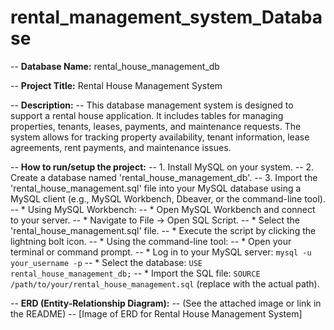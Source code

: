 # rental_management_system_Database
-- **Database Name:** rental_house_management_db

-- **Project Title:** Rental House Management System

-- **Description:**
-- This database management system is designed to support a rental house application. It includes tables for managing properties, tenants, leases, payments, and maintenance requests.  The system allows for tracking property availability, tenant information, lease agreements, rent payments, and maintenance issues.

-- **How to run/setup the project:**
-- 1.  Install MySQL on your system.
-- 2.  Create a database named 'rental_house_management_db'.
-- 3.  Import the 'rental_house_management.sql' file into your MySQL database using a MySQL client (e.g., MySQL Workbench, Dbeaver, or the command-line tool).
--     * Using MySQL Workbench:
--         * Open MySQL Workbench and connect to your server.
--         * Navigate to File -> Open SQL Script.
--         * Select the 'rental_house_management.sql' file.
--         * Execute the script by clicking the lightning bolt icon.
--     * Using the command-line tool:
--         * Open your terminal or command prompt.
--         * Log in to your MySQL server: `mysql -u your_username -p`
--         * Select the database: `USE rental_house_management_db;`
--         * Import the SQL file: `SOURCE /path/to/your/rental_house_management.sql` (replace with the actual path).

-- **ERD (Entity-Relationship Diagram):**
-- (See the attached image or link in the README)
--    [Image of ERD for Rental House Management System]